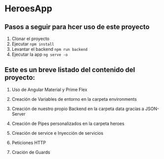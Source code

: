 # HeroesApp

## Pasos a seguir para hcer uso de este proyecto

 1. Clonar el proyecto
 2. Ejecutar ```npm install``` 
 3. Levantar el backend ```npm run backend```
 4. Ejecutar la app ```ng serve -o```
 

## Este es un breve listado del contenido del proyecto:

1. Uso de Angular Material y Prime Flex

2. Creación de Variables de entorno en la carpeta environments

3. Creación de nuestro propio Backend en la carpeta data gracias a JSON-Server

4. Creación de Pipes personalizados en la carpeta heroes

5. Creación de service e Inyección de servicios

6. Peticiones HTTP 

7. Cración de Guards

